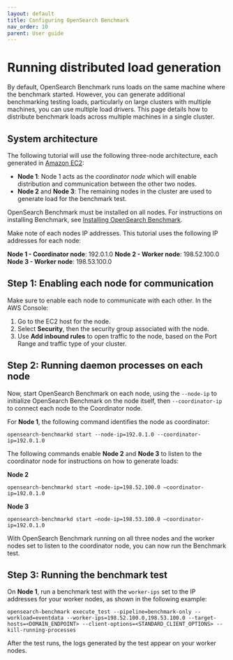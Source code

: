 ```yaml
---
layout: default
title: Configuring OpenSearch Benchmark
nav_order: 10
parent: User guide
---
```


# Running distributed load generation 


By default, OpenSearch Benchmark runs loads on the same machine where the benchmark started. However, you can generate additional benchmarking testing loads, particularly on large clusters with multiple machines, you can use multiple load drivers. This page details how to distribute benchmark loads across multiple machines in a single cluster.

## System architecture 

The following tutorial will use the following three-node architecture, each generated in [Amazon EC2](https://docs.aws.amazon.com/ec2/?nc2=h_ql_doc_ec2):

- **Node 1**: Node 1 acts as the _coordinator node_ which will enable distribution and communication between the other two nodes.
- **Node 2** and **Node 3**: The remaining nodes in the cluster are used to generate load for the benchmark test.

OpenSearch Benchmark must be installed on all nodes. For instructions on installing Benchmark, see [Installing OpenSearch Benchmark]({{site.url}}{{site.baseurl}}/benchmark/user-guide/installing-benchmark/).

Make note of each nodes IP addresses. This tutorial uses the following IP addresses for each node:

**Node 1 - Coordinator node**: 192.0.1.0
**Node 2 - Worker node**: 198.52.100.0
**Node 3 - Worker node**: 198.53.100.0

## Step 1: Enabling each node for communication

Make sure to enable each node to communicate with each other. In the AWS Console:

1. Go to the EC2 host for the node.
2. Select **Security**, then the security group associated with the node. 
3. Use **Add inbound rules** to open traffic to the node, based on the Port Range and traffic type of your cluster.

## Step 2: Running daemon processes on each node

Now, start OpenSearch Benchmark on each node, using the `--node-ip` to initialize OpenSearch Benchmark on the node itself, then `--coordinator-ip` to connect each node to the Coordinator node.

For **Node 1**, the following command identifies the node as coordinator:

```
opensearch-benchmarkd start --node-ip=192.0.1.0 --coordinator-ip=192.0.1.0
```

The following commands enable **Node 2** and **Node 3** to listen to the coordinator node for instructions on how to generate loads:

**Node 2**

```
opensearch-benchmarkd start —node-ip=198.52.100.0 —coordinator-ip=192.0.1.0
```

**Node 3**

```
opensearch-benchmarkd start —node-ip=198.53.100.0 —coordinator-ip=192.0.1.0
```

With OpenSearch Benchmark running on all three nodes and the worker nodes set to listen to the coordinator node, you can now run the Benchmark test.

## Step 3: Running the benchmark test

On **Node 1**, run a benchmark test with the `worker-ips` set to the IP addresses for your worker nodes, as shown in the following example:

```
opensearch-benchmark execute_test --pipeline=benchmark-only --workload=eventdata --worker-ips=198.52.100.0,198.53.100.0 --target-hosts=<DOMAIN_ENDPOINT> --client-options=<STANDARD_CLIENT_OPTIONS> --kill-running-processes
```

After the test runs, the logs generated by the test appear on your worker nodes.

